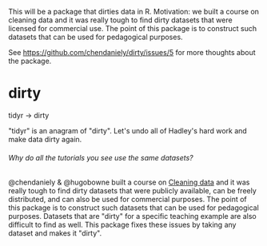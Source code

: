 This will be a package that dirties data in R. Motivation: we built a course on cleaning data and it was really tough to find dirty datasets that were licensed for commercial use. The point of this package is to construct such datasets that can be used for pedagogical purposes.

See https://github.com/chendaniely/dirty/issues/5 for more thoughts about the package.


# dirty
tidyr -> dirty

"tidyr" is an anagram of "dirty". Let's undo all of Hadley's hard work and make data dirty again.

###### Why do all the tutorials you see use the same datasets?

@chendaniely &  @hugobowne built a course on [Cleaning data](https://www.datacamp.com/courses/cleaning-data-in-python) and it was really tough to find dirty datasets that were
publicly available,
can be freely distributed,
and can also be used for commercial purposes.
The point of this package is to construct such datasets that can be used for pedagogical purposes.
Datasets that are "dirty" for a specific teaching example are also difficult to find as well.
This package fixes these issues by taking any dataset and makes it "dirty".
